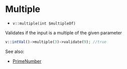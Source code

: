 # Multiple

- `v::multiple(int $multipleOf)`

Validates if the input is a multiple of the given parameter

```php
v::intVal()->multiple(3)->validate(9); //true
```

See also:

  * [PrimeNumber](PrimeNumber.md)
